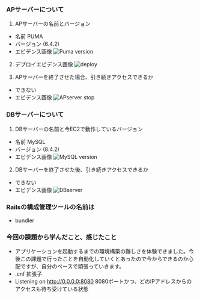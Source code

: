 ### APサーバーについて
1. APサーバーの名前とバージョン
  - 名前 PUMA
  - バージョン (6.4.2)
  - エビデンス画像
    ![Puma version](https://github.com/user-attachments/assets/c57a2619-1b0b-4f87-bb7c-c7e14bbad753)

2. デプロイエビデンス画像
   ![deploy](https://github.com/user-attachments/assets/f5d475fb-9c67-4ebd-bc21-4842f1885cbb)

3. APサーバーを終了させた場合、引き続きアクセスできるか
  - できない
  - エビデンス画像
    ![APserver stop](https://github.com/user-attachments/assets/e9eddc7a-93d5-4852-8864-0cf7a9cc4d84)

### DBサーバーについて
1. DBサーバーの名前と今EC2で動作しているバージョン
  - 名前 MySQL
  - バージョン (8.4.2)
  - エビデンス画像
    ![MySQL version](https://github.com/user-attachments/assets/d762fa16-68ed-4d2c-823a-7846b3d44a4d)

2. DBサーバーを終了させた後、引き続きアクセスできるか
  - できない
  - エビデンス画像
    ![DBserver](https://github.com/user-attachments/assets/cd17a1c3-fa0a-4278-bb2c-f992f8a528c1)

### Railsの構成管理ツールの名前は
  - bundler

### 今回の課題から学んだこと、感じたこと
  - アプリケーションを起動するまでの環境構築の難しさを体験できました。今後この課題で行ったことを自動化していくとあったので今からできるのか心配ですが、自分のペースで頑張っていきます。
  - .cnf  拡張子
  - Listening on http://0.0.0.0:8080    8080ポートかつ、どのIPアドレスからのアクセスも待ち受けている状態

